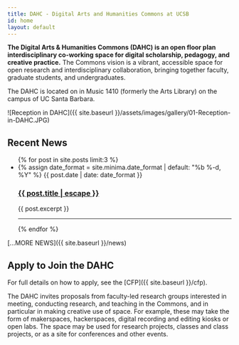 ```yaml
---
title: DAHC - Digital Arts and Humanities Commons at UCSB
id: home
layout: default
---
```


**The Digital Arts & Humanities Commons (DAHC) is an open floor plan interdisciplinary co-working space for digital scholarship, pedagogy, and creative practice.** The Commons vision is a vibrant, accessible space for open research and interdisciplinary collaboration, bringing together faculty, graduate students, and undergraduates.

The DAHC is located on in Music 1410 (formerly the Arts Library) on the campus of UC Santa Barbara.

![Reception in DAHC]({{ site.baseurl }}/assets/images/gallery/01-Reception-in-DAHC.JPG)

## Recent News

<ul class="post-list">
  {% for post in site.posts limit:3 %}
    <li>
      {% assign date_format = site.minima.date_format | default: "%b %-d, %Y" %}
      <span class="post-meta">{{ post.date | date: date_format }}</span>
      <h3>
        <a class="post-link" href="{{ post.url | relative_url }}">{{ post.title | escape }}</a>
      </h3>
      <p>{{ post.excerpt }}</p>
      <hr>
    </li>
  {% endfor %}
</ul>

[...MORE NEWS]({{ site.baseurl }}/news)

## Apply to Join the DAHC

For full details on how to apply, see the [CFP]({{ site.baseurl }}/cfp).

The DAHC invites proposals from faculty-led research groups interested in meeting, conducting research, and teaching in the Commons, and in particular in making creative use of space. For example, these may take the form of makerspaces, hackerspaces, digital recording and editing kiosks or open labs. The space may be used for research projects, classes and class projects, or as a site for conferences and other events.